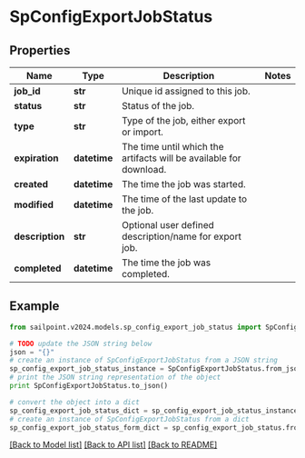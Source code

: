 # SpConfigExportJobStatus


## Properties

Name | Type | Description | Notes
------------ | ------------- | ------------- | -------------
**job_id** | **str** | Unique id assigned to this job. | 
**status** | **str** | Status of the job. | 
**type** | **str** | Type of the job, either export or import. | 
**expiration** | **datetime** | The time until which the artifacts will be available for download. | 
**created** | **datetime** | The time the job was started. | 
**modified** | **datetime** | The time of the last update to the job. | 
**description** | **str** | Optional user defined description/name for export job. | 
**completed** | **datetime** | The time the job was completed. | 

## Example

```python
from sailpoint.v2024.models.sp_config_export_job_status import SpConfigExportJobStatus

# TODO update the JSON string below
json = "{}"
# create an instance of SpConfigExportJobStatus from a JSON string
sp_config_export_job_status_instance = SpConfigExportJobStatus.from_json(json)
# print the JSON string representation of the object
print SpConfigExportJobStatus.to_json()

# convert the object into a dict
sp_config_export_job_status_dict = sp_config_export_job_status_instance.to_dict()
# create an instance of SpConfigExportJobStatus from a dict
sp_config_export_job_status_form_dict = sp_config_export_job_status.from_dict(sp_config_export_job_status_dict)
```
[[Back to Model list]](../README.md#documentation-for-models) [[Back to API list]](../README.md#documentation-for-api-endpoints) [[Back to README]](../README.md)


